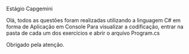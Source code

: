 Estágio Capgemini

Olá, todos as questões foram realizadas utilizando a linguagem C# em forma de Aplicação em Console
Para visualizar a codificação, entrar na pasta de cada um dos exercícios e abrir o arquivo Program.cs

Obrigado pela atenção.
